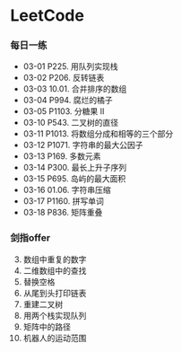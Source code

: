 # LeetCode

### 每日一练
* 03-01 P225.  用队列实现栈
* 03-02 P206.  反转链表
* 03-03 10.01. 合并排序的数组
* 03-04 P994.  腐烂的橘子
* 03-05 P1103. 分糖果 II
* 03-10 P543.  二叉树的直径
* 03-11 P1013. 将数组分成和相等的三个部分
* 03-12 P1071. 字符串的最大公因子
* 03-13 P169.  多数元素
* 03-14 P300.  最长上升子序列
* 03-15 P695.  岛屿的最大面积
* 03-16 01.06. 字符串压缩
* 03-17 P1160. 拼写单词
* 03-18 P836.  矩阵重叠
### 剑指offer
03. 数组中重复的数字
04. 二维数组中的查找
05. 替换空格
06. 从尾到头打印链表 
07. 重建二叉树
09. 用两个栈实现队列
12. 矩阵中的路径
13. 机器人的运动范围

